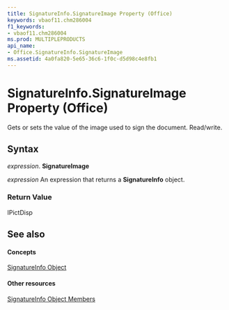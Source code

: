 ```yaml
---
title: SignatureInfo.SignatureImage Property (Office)
keywords: vbaof11.chm286004
f1_keywords:
- vbaof11.chm286004
ms.prod: MULTIPLEPRODUCTS
api_name:
- Office.SignatureInfo.SignatureImage
ms.assetid: 4a0fa820-5e65-36c6-1f0c-d5d98c4e8fb1
---
```



# SignatureInfo.SignatureImage Property (Office)

Gets or sets the value of the image used to sign the document. Read/write.


## Syntax

 _expression_. **SignatureImage**

 _expression_ An expression that returns a **SignatureInfo** object.


### Return Value

IPictDisp


## See also


#### Concepts


[SignatureInfo Object](signatureinfo-object-office.md)
#### Other resources


[SignatureInfo Object Members](signatureinfo-members-office.md)

